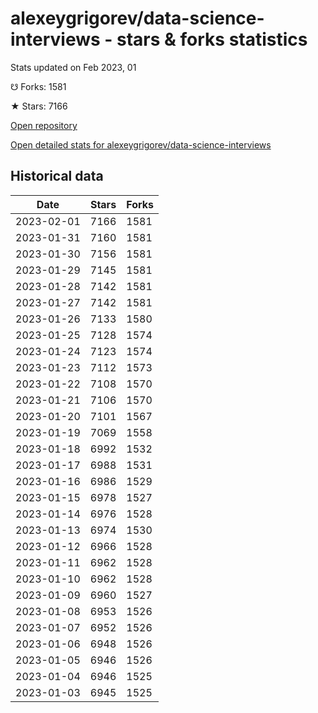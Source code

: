 # alexeygrigorev/data-science-interviews - stars & forks statistics

Stats updated on Feb 2023, 01

☋ Forks: 1581

★ Stars: 7166

[Open repository](https://github.com/alexeygrigorev/data-science-interviews)

[Open detailed stats for alexeygrigorev/data-science-interviews](https://reviewgithub.com/rep/alexeygrigorev/data-science-interviews)

## Historical data
| Date | Stars | Forks |
|------|-------|-------|
| 2023-02-01 | 7166 | 1581 | 
| 2023-01-31 | 7160 | 1581 | 
| 2023-01-30 | 7156 | 1581 | 
| 2023-01-29 | 7145 | 1581 | 
| 2023-01-28 | 7142 | 1581 | 
| 2023-01-27 | 7142 | 1581 | 
| 2023-01-26 | 7133 | 1580 | 
| 2023-01-25 | 7128 | 1574 | 
| 2023-01-24 | 7123 | 1574 | 
| 2023-01-23 | 7112 | 1573 | 
| 2023-01-22 | 7108 | 1570 | 
| 2023-01-21 | 7106 | 1570 | 
| 2023-01-20 | 7101 | 1567 | 
| 2023-01-19 | 7069 | 1558 | 
| 2023-01-18 | 6992 | 1532 | 
| 2023-01-17 | 6988 | 1531 | 
| 2023-01-16 | 6986 | 1529 | 
| 2023-01-15 | 6978 | 1527 | 
| 2023-01-14 | 6976 | 1528 | 
| 2023-01-13 | 6974 | 1530 | 
| 2023-01-12 | 6966 | 1528 | 
| 2023-01-11 | 6962 | 1528 | 
| 2023-01-10 | 6962 | 1528 | 
| 2023-01-09 | 6960 | 1527 | 
| 2023-01-08 | 6953 | 1526 | 
| 2023-01-07 | 6952 | 1526 | 
| 2023-01-06 | 6948 | 1526 | 
| 2023-01-05 | 6946 | 1526 | 
| 2023-01-04 | 6946 | 1525 | 
| 2023-01-03 | 6945 | 1525 | 

